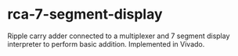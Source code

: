 # rca-7-segment-display
Ripple carry adder connected to a multiplexer and 7 segment display interpreter to perform basic addition. Implemented in Vivado.
